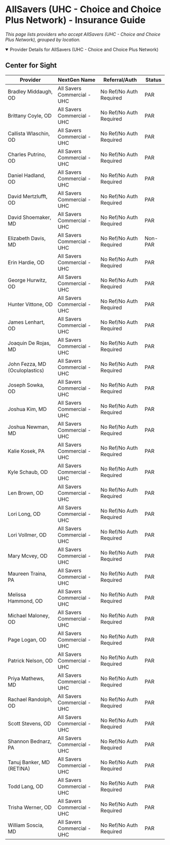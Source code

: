 # AllSavers (UHC - Choice and Choice Plus Network) - Insurance Guide

*This page lists providers who accept AllSavers (UHC - Choice and Choice Plus Network), grouped by location.*

<details open><summary>Provider Details for AllSavers (UHC - Choice and Choice Plus Network)</summary>

## Center for Sight

| Provider | NextGen Name | Referral/Auth | Status |
|----------|-------------|--------------|--------|
| Bradley Middaugh, OD | All Savers Commercial - UHC | No Ref/No Auth Required | PAR |
| Brittany Coyle, OD | All Savers Commercial - UHC | No Ref/No Auth Required | PAR |
| Callista Wlaschin, OD | All Savers Commercial - UHC | No Ref/No Auth Required | PAR |
| Charles Putrino, OD | All Savers Commercial - UHC | No Ref/No Auth Required | PAR |
| Daniel Hadland, OD | All Savers Commercial - UHC | No Ref/No Auth Required | PAR |
| David Mertzlufft, OD | All Savers Commercial - UHC | No Ref/No Auth Required | PAR |
| David Shoemaker, MD | All Savers Commercial - UHC | No Ref/No Auth Required | PAR |
| Elizabeth Davis, MD | All Savers Commercial - UHC | No Ref/No Auth Required | Non-PAR |
| Erin Hardie, OD | All Savers Commercial - UHC | No Ref/No Auth Required | PAR |
| George Hurwitz, OD | All Savers Commercial - UHC | No Ref/No Auth Required | PAR |
| Hunter Vittone, OD | All Savers Commercial - UHC | No Ref/No Auth Required | PAR |
| James Lenhart, OD | All Savers Commercial - UHC | No Ref/No Auth Required | PAR |
| Joaquin De Rojas, MD | All Savers Commercial - UHC | No Ref/No Auth Required | PAR |
| John Fezza, MD (Oculoplastics) | All Savers Commercial - UHC | No Ref/No Auth Required | PAR |
| Joseph Sowka, OD | All Savers Commercial - UHC | No Ref/No Auth Required | PAR |
| Joshua Kim, MD | All Savers Commercial - UHC | No Ref/No Auth Required | PAR |
| Joshua Newman, MD | All Savers Commercial - UHC | No Ref/No Auth Required | PAR |
| Kalie Kosek, PA | All Savers Commercial - UHC | No Ref/No Auth Required | PAR |
| Kyle Schaub, OD | All Savers Commercial - UHC | No Ref/No Auth Required | PAR |
| Len Brown, OD | All Savers Commercial - UHC | No Ref/No Auth Required | PAR |
| Lori Long, OD | All Savers Commercial - UHC | No Ref/No Auth Required | PAR |
| Lori Vollmer, OD | All Savers Commercial - UHC | No Ref/No Auth Required | PAR |
| Mary Mcvey, OD | All Savers Commercial - UHC | No Ref/No Auth Required | PAR |
| Maureen Traina, PA | All Savers Commercial - UHC | No Ref/No Auth Required | PAR |
| Melissa Hammond, OD | All Savers Commercial - UHC | No Ref/No Auth Required | PAR |
| Michael Maloney, OD | All Savers Commercial - UHC | No Ref/No Auth Required | PAR |
| Page Logan, OD | All Savers Commercial - UHC | No Ref/No Auth Required | PAR |
| Patrick Nelson, OD | All Savers Commercial - UHC | No Ref/No Auth Required | PAR |
| Priya Mathews, MD | All Savers Commercial - UHC | No Ref/No Auth Required | PAR |
| Rachael Randolph, OD | All Savers Commercial - UHC | No Ref/No Auth Required | PAR |
| Scott Stevens, OD | All Savers Commercial - UHC | No Ref/No Auth Required | PAR |
| Shannon Bednarz, PA | All Savers Commercial - UHC | No Ref/No Auth Required | PAR |
| Tanuj Banker, MD (RETINA) | All Savers Commercial - UHC | No Ref/No Auth Required | PAR |
| Todd Lang, OD | All Savers Commercial - UHC | No Ref/No Auth Required | PAR |
| Trisha Werner, OD | All Savers Commercial - UHC | No Ref/No Auth Required | PAR |
| William Soscia, MD | All Savers Commercial - UHC | No Ref/No Auth Required | PAR |

</details>

